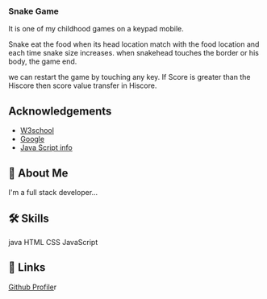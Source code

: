 ### Snake Game 
It is one of my childhood games on a keypad mobile.

Snake eat the food when its head location match with the food location and each time snake size increases.
when snakehead touches the border or his body, the game end.

we can restart the game by touching any key. If Score is greater than the Hiscore then score value transfer in Hiscore.


## Acknowledgements

 - [W3school](https://www.w3schools.com/)
 - [Google](https://www.google.co.in/)
 - [Java Script info](https://javascript.info/)

  
 


  
## 🚀 About Me
I'm a full stack developer...

  
## 🛠 Skills
java
HTML
CSS
JavaScript


  
## 🔗 Links
[Github Profile](https://github.com/ravichaudhary111)r

